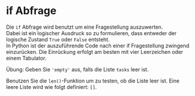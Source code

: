 # if Abfrage

Die `if` Abfrage wird benutzt um eine Fragestellung auszuwerten.  
Dabei ist ein logischer Ausdruck so zu formulieren, dass entweder der logische Zustand `True` oder `False` entsteht.  
In Python ist der auszuführende Code nach einer if Fragestellung zwingend einzurücken.
Die Einrückung erfolgt am besten mit vier Leerzeichen oder einem Tabulator.

Übung: Geben Sie `'empty'` aus, falls die Liste `tasks` leer ist. 

<div class='hint'>
    Benutzen Sie die <code>len()</code>-Funktion um zu testen, ob die Liste leer ist.  Eine leere Liste wird wie folgt definiert: <code>[]</code>.
</div>
